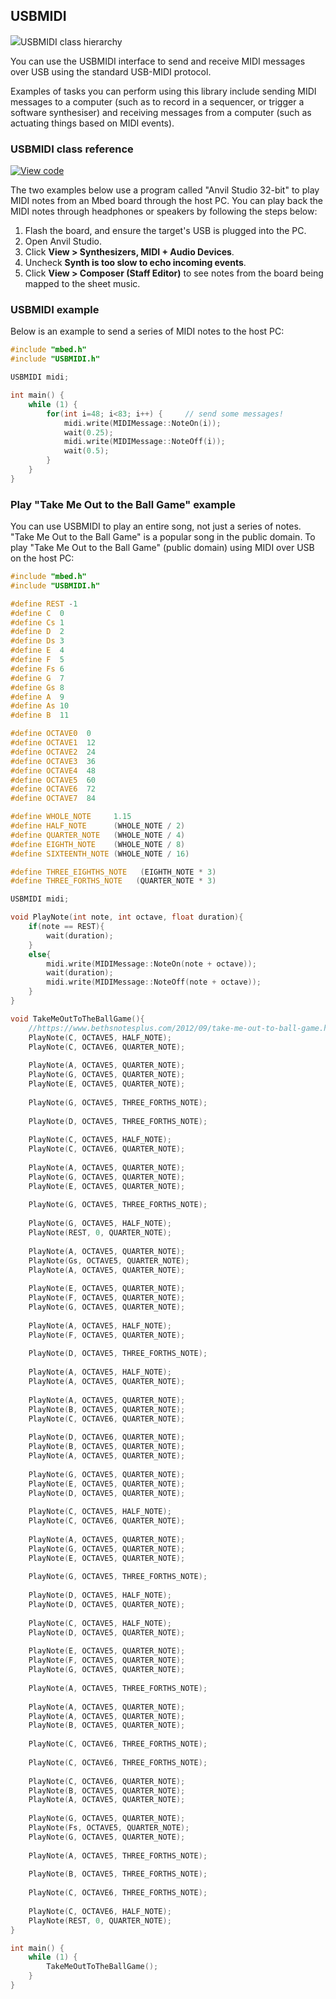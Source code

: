 ## USBMIDI

<span class="images">![](https://os.mbed.com/docs/v5.9/feature-hal-spec-usb-device-doxy/class_u_s_b_m_i_d_i.png)<span>USBMIDI class hierarchy</span></span>

You can use the USBMIDI interface to send and receive MIDI messages over USB using the standard USB-MIDI protocol.

Examples of tasks you can perform using this library include sending MIDI messages to a computer (such as to record in a sequencer, or trigger a software synthesiser) and receiving messages from a computer (such as actuating things based on MIDI events).

### USBMIDI class reference

[![View code](https://www.mbed.com/embed/?type=library)](http://os.mbed.com/docs/v5.9/feature-hal-spec-usb-device-doxy/class_u_s_b_m_i_d_i.html)

The two examples below use a program called "Anvil Studio 32-bit" to play MIDI notes from an Mbed board through the host PC. You can play back the MIDI notes through headphones or speakers by following the steps below:

1. Flash the board, and ensure the target's USB is plugged into the PC.
2. Open Anvil Studio.
3. Click **View > Synthesizers, MIDI + Audio Devices**.
4. Uncheck **Synth is too slow to echo incoming events**.
5. Click **View > Composer (Staff Editor)** to see notes from the board being mapped to the sheet music.

### USBMIDI example  

Below is an example to send a series of MIDI notes to the host PC:    

```C++ TODO
#include "mbed.h"
#include "USBMIDI.h"

USBMIDI midi;

int main() {             
    while (1) {    
        for(int i=48; i<83; i++) {     // send some messages!
            midi.write(MIDIMessage::NoteOn(i));
            wait(0.25);
            midi.write(MIDIMessage::NoteOff(i));
            wait(0.5);
        }
    }
}
```

### Play "Take Me Out to the Ball Game" example

You can use USBMIDI to play an entire song, not just a series of notes. "Take Me Out to the Ball Game" is a popular song in the public domain. To play "Take Me Out to the Ball Game" (public domain) using MIDI over USB on the host PC:

```C++ TODO
#include "mbed.h"
#include "USBMIDI.h"

#define REST -1
#define C  0
#define Cs 1
#define D  2
#define Ds 3
#define E  4
#define F  5
#define Fs 6
#define G  7
#define Gs 8
#define A  9
#define As 10
#define B  11

#define OCTAVE0  0
#define OCTAVE1  12
#define OCTAVE2  24
#define OCTAVE3  36
#define OCTAVE4  48
#define OCTAVE5  60
#define OCTAVE6  72
#define OCTAVE7  84

#define WHOLE_NOTE     1.15
#define HALF_NOTE      (WHOLE_NOTE / 2)
#define QUARTER_NOTE   (WHOLE_NOTE / 4)
#define EIGHTH_NOTE    (WHOLE_NOTE / 8)
#define SIXTEENTH_NOTE (WHOLE_NOTE / 16)

#define THREE_EIGHTHS_NOTE   (EIGHTH_NOTE * 3)
#define THREE_FORTHS_NOTE   (QUARTER_NOTE * 3)

USBMIDI midi;

void PlayNote(int note, int octave, float duration){
    if(note == REST){
        wait(duration);
    }
    else{
        midi.write(MIDIMessage::NoteOn(note + octave));
        wait(duration);
        midi.write(MIDIMessage::NoteOff(note + octave));
    }    
}

void TakeMeOutToTheBallGame(){
    //https://www.bethsnotesplus.com/2012/09/take-me-out-to-ball-game.html
    PlayNote(C, OCTAVE5, HALF_NOTE);
    PlayNote(C, OCTAVE6, QUARTER_NOTE);
    
    PlayNote(A, OCTAVE5, QUARTER_NOTE);
    PlayNote(G, OCTAVE5, QUARTER_NOTE);
    PlayNote(E, OCTAVE5, QUARTER_NOTE);
    
    PlayNote(G, OCTAVE5, THREE_FORTHS_NOTE);
    
    PlayNote(D, OCTAVE5, THREE_FORTHS_NOTE);
    
    PlayNote(C, OCTAVE5, HALF_NOTE);
    PlayNote(C, OCTAVE6, QUARTER_NOTE);
    
    PlayNote(A, OCTAVE5, QUARTER_NOTE);
    PlayNote(G, OCTAVE5, QUARTER_NOTE);
    PlayNote(E, OCTAVE5, QUARTER_NOTE);
    
    PlayNote(G, OCTAVE5, THREE_FORTHS_NOTE);
    
    PlayNote(G, OCTAVE5, HALF_NOTE);
    PlayNote(REST, 0, QUARTER_NOTE);
    
    PlayNote(A, OCTAVE5, QUARTER_NOTE);
    PlayNote(Gs, OCTAVE5, QUARTER_NOTE);
    PlayNote(A, OCTAVE5, QUARTER_NOTE);
    
    PlayNote(E, OCTAVE5, QUARTER_NOTE);
    PlayNote(F, OCTAVE5, QUARTER_NOTE);
    PlayNote(G, OCTAVE5, QUARTER_NOTE);
    
    PlayNote(A, OCTAVE5, HALF_NOTE);
    PlayNote(F, OCTAVE5, QUARTER_NOTE);
    
    PlayNote(D, OCTAVE5, THREE_FORTHS_NOTE);
    
    PlayNote(A, OCTAVE5, HALF_NOTE);
    PlayNote(A, OCTAVE5, QUARTER_NOTE);
    
    PlayNote(A, OCTAVE5, QUARTER_NOTE);
    PlayNote(B, OCTAVE5, QUARTER_NOTE);
    PlayNote(C, OCTAVE6, QUARTER_NOTE);
    
    PlayNote(D, OCTAVE6, QUARTER_NOTE);
    PlayNote(B, OCTAVE5, QUARTER_NOTE);
    PlayNote(A, OCTAVE5, QUARTER_NOTE);
    
    PlayNote(G, OCTAVE5, QUARTER_NOTE);
    PlayNote(E, OCTAVE5, QUARTER_NOTE);
    PlayNote(D, OCTAVE5, QUARTER_NOTE);
    
    PlayNote(C, OCTAVE5, HALF_NOTE);
    PlayNote(C, OCTAVE6, QUARTER_NOTE);
    
    PlayNote(A, OCTAVE5, QUARTER_NOTE);
    PlayNote(G, OCTAVE5, QUARTER_NOTE);
    PlayNote(E, OCTAVE5, QUARTER_NOTE);
    
    PlayNote(G, OCTAVE5, THREE_FORTHS_NOTE);
    
    PlayNote(D, OCTAVE5, HALF_NOTE);
    PlayNote(D, OCTAVE5, QUARTER_NOTE);
    
    PlayNote(C, OCTAVE5, HALF_NOTE);
    PlayNote(D, OCTAVE5, QUARTER_NOTE);
    
    PlayNote(E, OCTAVE5, QUARTER_NOTE);
    PlayNote(F, OCTAVE5, QUARTER_NOTE);
    PlayNote(G, OCTAVE5, QUARTER_NOTE);
    
    PlayNote(A, OCTAVE5, THREE_FORTHS_NOTE);
    
    PlayNote(A, OCTAVE5, QUARTER_NOTE);
    PlayNote(A, OCTAVE5, QUARTER_NOTE);
    PlayNote(B, OCTAVE5, QUARTER_NOTE);
    
    PlayNote(C, OCTAVE6, THREE_FORTHS_NOTE);
    
    PlayNote(C, OCTAVE6, THREE_FORTHS_NOTE);
    
    PlayNote(C, OCTAVE6, QUARTER_NOTE);
    PlayNote(B, OCTAVE5, QUARTER_NOTE);
    PlayNote(A, OCTAVE5, QUARTER_NOTE);
    
    PlayNote(G, OCTAVE5, QUARTER_NOTE);
    PlayNote(Fs, OCTAVE5, QUARTER_NOTE);
    PlayNote(G, OCTAVE5, QUARTER_NOTE);
    
    PlayNote(A, OCTAVE5, THREE_FORTHS_NOTE);
    
    PlayNote(B, OCTAVE5, THREE_FORTHS_NOTE);
    
    PlayNote(C, OCTAVE6, THREE_FORTHS_NOTE);
    
    PlayNote(C, OCTAVE6, HALF_NOTE);
    PlayNote(REST, 0, QUARTER_NOTE);
}

int main() {
    while (1) {    
        TakeMeOutToTheBallGame();
    }
}

```
